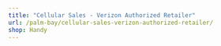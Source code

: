 ```yaml
---
title: "Cellular Sales - Verizon Authorized Retailer"
url: /palm-bay/cellular-sales-verizon-authorized-retailer/
shop: Handy
---
```

